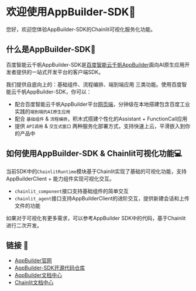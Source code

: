 # 欢迎使用AppBuilder-SDK🚀
您好，欢迎您体验AppBuilder-SDK的Chainlit可视化服务化功能。

## 什么是AppBuilder-SDK👋
百度智能云千帆AppBuilder-SDK是[百度智能云千帆AppBuilder](https://appbuilder.cloud.baidu.com/)面向AI原生应用开发者提供的一站式开发平台的客户端SDK。

我们提供自底向上的：基础组件、流程编排、端到端应用 三类功能。使用百度智能云千帆AppBuilder-SDK，你可以：

- 配合百度智能云千帆AppBuilder平台[网页端](https://console.bce.baidu.com/ai_apaas/app)，分钟级在本地搭建包含百度工业实践的`端到端的AI原生应用`
- 配合 `基础组件` & `流程编排`，积木式搭建个性化的Assistant + FunctionCall应用
- 提供 `API调用` & `交互式窗口` 两种服务化部署方式，支持快速上云，平滑嵌入到你的产品中

## 如何使用AppBuilder-SDK & Chainlit可视化功能💻
当前SDK中的`ChainlitRuntime`模块基于Chainlit实现了基础的可视化功能，支持AppBuilderClient + 能力组件实现可视化交互。
- `chainlit_component`接口支持基础组件的简单交互
- `chainlit_agent`接口支持AppBuilderClient的进阶交互，提供新建会话和上传文件的功能

如果对于可视化有更多需求，可以参考AppBuilder SDK中的代码，基于Chainlit进行二次开发。

## 链接 🔗
- [AppBuilder官网](https://appbuilder.cloud.baidu.com/)
- [AppBuilder-SDK开源代码仓库](https://github.com/baidubce/app-builder)
- [AppBuilder文档中心](https://cloud.baidu.com/doc/AppBuilder/index.html)
- [Chainlit文档中心](https://docs.chainlit.io/get-started/overview)
